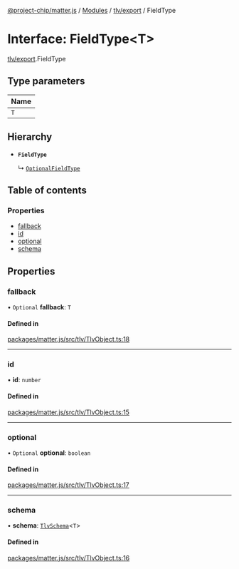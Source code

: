 [@project-chip/matter.js](../README.md) / [Modules](../modules.md) / [tlv/export](../modules/tlv_export.md) / FieldType

# Interface: FieldType<T\>

[tlv/export](../modules/tlv_export.md).FieldType

## Type parameters

| Name |
| :------ |
| `T` |

## Hierarchy

- **`FieldType`**

  ↳ [`OptionalFieldType`](tlv_export.OptionalFieldType.md)

## Table of contents

### Properties

- [fallback](tlv_export.FieldType.md#fallback)
- [id](tlv_export.FieldType.md#id)
- [optional](tlv_export.FieldType.md#optional)
- [schema](tlv_export.FieldType.md#schema)

## Properties

### fallback

• `Optional` **fallback**: `T`

#### Defined in

[packages/matter.js/src/tlv/TlvObject.ts:18](https://github.com/project-chip/matter.js/blob/b7330d72/packages/matter.js/src/tlv/TlvObject.ts#L18)

___

### id

• **id**: `number`

#### Defined in

[packages/matter.js/src/tlv/TlvObject.ts:15](https://github.com/project-chip/matter.js/blob/b7330d72/packages/matter.js/src/tlv/TlvObject.ts#L15)

___

### optional

• `Optional` **optional**: `boolean`

#### Defined in

[packages/matter.js/src/tlv/TlvObject.ts:17](https://github.com/project-chip/matter.js/blob/b7330d72/packages/matter.js/src/tlv/TlvObject.ts#L17)

___

### schema

• **schema**: [`TlvSchema`](../classes/tlv_export.TlvSchema.md)<`T`\>

#### Defined in

[packages/matter.js/src/tlv/TlvObject.ts:16](https://github.com/project-chip/matter.js/blob/b7330d72/packages/matter.js/src/tlv/TlvObject.ts#L16)
